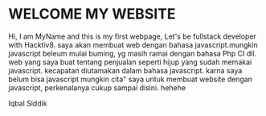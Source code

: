 # WELCOME MY WEBSITE #

 Hi, I am MyName and this is my first webpage, Let's be fullstack developer with Hacktiv8.
 saya akan membuat web dengan bahasa javascript.mungkin javascript beleum mulai buming, yg masih ramai dengan bahasa Php CI dll. 
 web yang saya buat tentang penjualan seperti hijup yang sudah memakai javascript. kecapatan diutamakan dalam bahasa javascript. karna saya belum bisa javascript mungkin cita" saya untuk membuat website dengan javascript, perkenalanya cukup sampai disini. hehehe 

Iqbal Siddik
